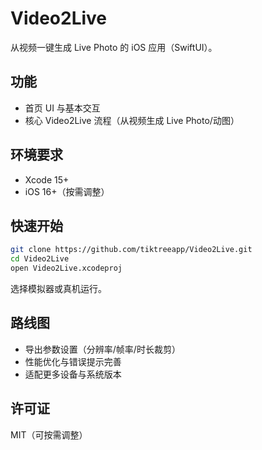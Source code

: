 # Video2Live

从视频一键生成 Live Photo 的 iOS 应用（SwiftUI）。

## 功能
- 首页 UI 与基本交互
- 核心 Video2Live 流程（从视频生成 Live Photo/动图）

## 环境要求
- Xcode 15+
- iOS 16+（按需调整）

## 快速开始
```bash
git clone https://github.com/tiktreeapp/Video2Live.git
cd Video2Live
open Video2Live.xcodeproj
```
选择模拟器或真机运行。

## 路线图
- 导出参数设置（分辨率/帧率/时长裁剪）
- 性能优化与错误提示完善
- 适配更多设备与系统版本

## 许可证
MIT（可按需调整）